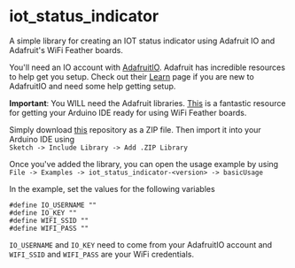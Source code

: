 # iot_status_indicator
A simple library for creating an IOT status indicator using Adafruit IO and Adafruit's WiFi Feather boards.

You'll need an IO account with [AdafruitIO](https://io.adafruit.com). Adafruit has incredible resources to 
help get you setup. Check out their [Learn](https://learn.adafruit.com/category/adafruit-io) page if you 
are new to AdafruitIO and need some help getting setup. 

**Important**: You WILL need the Adafruit libraries. [This](https://learn.adafruit.com/adafruit-io-basics-esp8266-arduino/arduino-io-library) is a fantastic resource for getting 
your Arduino IDE ready for using WiFi Feather boards. 

Simply download [this](https://github.com/scott-linenberger/iot_status_indicator/tree/1.0.0) repository as a ZIP file. Then import it into your Arduino IDE using  
`Sketch -> Include Library -> Add .ZIP Library` 

Once you've added the library, you can open the usage example by using  
`File -> Examples -> iot_status_indicator-<version> -> basicUsage`  

In the example, set the values for the following variables  
```
#define IO_USERNAME ""
#define IO_KEY ""
#define WIFI_SSID ""
#define WIFI_PASS ""
```
`IO_USERNAME` and `IO_KEY` need to come from your AdafruitIO account and `WIFI_SSID` and `WIFI_PASS` are your WiFi credentials. 
